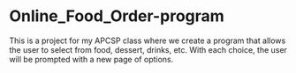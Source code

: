# Online_Food_Order-program
This is a project for my APCSP class where we create a program that allows the user to select from food, dessert, drinks, etc. With each choice, the user will be prompted with a new page of options. 
